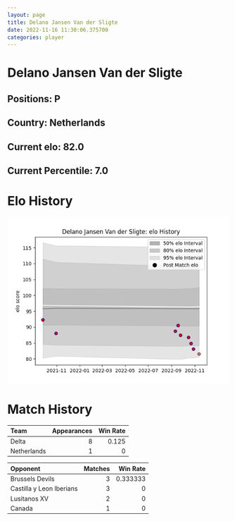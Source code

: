 ```yaml
---  
layout: page  
title: Delano Jansen Van der Sligte  
date: 2022-11-16 11:30:06.375700  
categories: player  
---
```

# Delano Jansen Van der Sligte

## Positions: P

## Country: Netherlands

## Current elo: 82.0

## Current Percentile: 7.0

# Elo History


![elo history](history_DelanoJansenVanderSligte.png)
# Match History


| Team        |   Appearances |   Win Rate |
|:------------|--------------:|-----------:|
| Delta       |             8 |      0.125 |
| Netherlands |             1 |      0     |

| Opponent                 |   Matches |   Win Rate |
|:-------------------------|----------:|-----------:|
| Brussels Devils          |         3 |   0.333333 |
| Castilla y Leon Iberians |         3 |   0        |
| Lusitanos XV             |         2 |   0        |
| Canada                   |         1 |   0        |